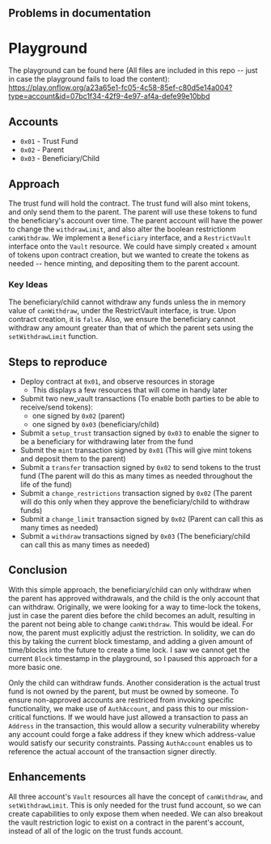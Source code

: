 ## Problems in documentation

# Playground
The playground can be found here (All files are included in this repo -- just in case the playground fails to load the content):
https://play.onflow.org/a23a65e1-fc05-4c58-85ef-c80d5e14a004?type=account&id=07bc1f34-42f9-4e97-af4a-defe99e10bbd

## Accounts
- ```0x01``` - Trust Fund
- ```0x02``` - Parent
- ```0x03``` - Beneficiary/Child

## Approach
The trust fund will hold the contract. The trust fund will also mint tokens, and only send them to the parent. The parent will use these tokens to fund the beneficiary's account over time. The parent account will have the power to change the ```withdrawLimit```, and also alter the boolean restrictionm ```canWithdraw```. We implement a ```Beneficiary``` interface, and a ```RestrictVault``` interface onto the ```Vault``` resource. We could have simply created ```x``` amount of tokens upon contract creation, but we wanted to create the tokens as needed -- hence minting, and depositing them to the parent account.

### Key Ideas
The beneficiary/child cannot withdraw any funds unless the in memory value of ```canWithdraw```, under the RestrictVault interface, is true. Upon contract creation, it is ```false```. Also, we ensure the beneficiary cannot withdraw any amount greater than that of which the parent sets using the ```setWithdrawLimit``` function.

## Steps to reproduce
- Deploy contract at ```0x01```, and observe resources in storage
	- This displays a few resources that will come in handy later
- Submit two new_vault transactions (To enable both parties to be able to receive/send tokens):
  - one signed by ```0x02``` (parent)
  - one signed by ```0x03``` (beneficiary/child)
- Submit a ```setup_trust``` transaction signed by ```0x03``` to enable the signer to be a beneficiary for withdrawing later from the fund
- Submit the ```mint``` transaction signed by ```0x01``` (This will give mint tokens and deposit them to the parent)
- Submit a ```transfer``` transaction signed by ```0x02``` to send tokens to the trust fund (The parent will do this as many times as needed throughout the life of the fund)
- Submit a ```change_restrictions``` transaction signed by ```0x02``` (The parent will do this only when they approve the beneficiary/child to withdraw funds)
- Submit a ```change_limit``` transaction signed by ```0x02``` (Parent can call this as many times as needed)
- Submit a ```withdraw``` transactions signed by ```0x03``` (The beneficiary/child can call this as many times as needed)

## Conclusion
With this simple approach, the beneficiary/child can only withdraw when the parent has approved withdrawals, and the child is the only account that can withdraw. Originally, we were looking for a way to time-lock the tokens, just in case the parent dies before the child becomes an adult, resulting in the parent not being able to change ```canWithdraw```. This would be ideal. For now, the parent must explicitly adjust the restriction. In solidity, we can do this by taking the current block timestamp, and adding a given amount of time/blocks into the future to create a time lock. I saw we cannot get the current ```Block``` timestamp in the playground, so I paused this approach for a more basic one.

Only the child can withdraw funds. Another consideration is the actual trust fund is not owned by the parent, but must be owned by someone. To ensure non-approved accounts are restriced from invoking specific functionality, we make use of ```AuthAccount```, and pass this to our mission-critical functions. If we would have just allowed a transaction to pass an ```Address``` in the transaction, this would allow a security vulnerability whereby any account could forge a fake address if they knew which address-value would satisfy our security constraints. Passing ```AuthAccount``` enables us to reference the actual account of the transaction signer directly.

## Enhancements
All three account's ```Vault``` resources all have the concept of ```canWithdraw```, and ```setWithdrawLimit```. This is only needed for the trust fund account, so we can create capabilities to only expose them when needed. We can also breakout the vault restriction logic to exist on a contract in the parent's account, instead of all of the logic on the trust funds account. 
